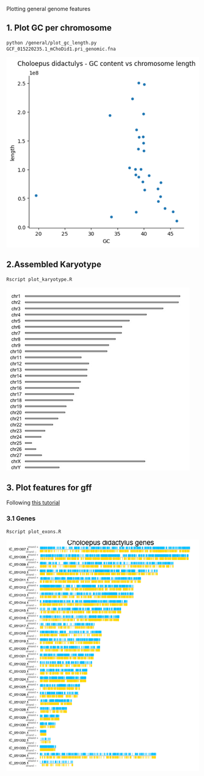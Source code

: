 Plotting general genome features

## 1. Plot GC per chromosome

```
python /general/plot_gc_length.py GCF_015220235.1_mChoDid1.pri_genomic.fna

```


![](/general/CD-GC-lengthsm.png)


## 2.Assembled Karyotype

``` 
Rscript plot_karyotype.R
```

![](/general/karyotype.jpg) 


## 3. Plot features for gff 

Following [this tutorial](https://bernatgel.github.io/karyoploter_tutorial//Examples/PVivaxGenes/PVivaxGenes.html)

### 3.1 Genes

``` 
Rscript plot_exons.R
```

![](/general/CD-genes.png)
